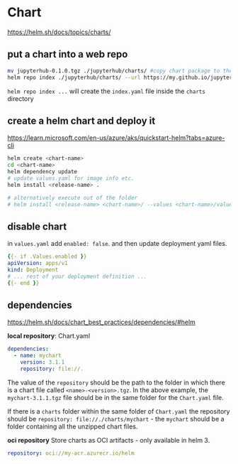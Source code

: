 # Chart

https://helm.sh/docs/topics/charts/

## put a chart into a web repo
```sh
mv jupyterhub-0.1.0.tgz ./jupyterhub/charts/ #copy chart package to the charts folder
helm repo index ./jupyterhub/charts/ --url https://my.github.io/jupyterhub/charts/ #create index.yaml
```
`helm repo index ...` will create the `index.yaml` file inside the `charts` directory

## create a helm chart and deploy it
https://learn.microsoft.com/en-us/azure/aks/quickstart-helm?tabs=azure-cli
```sh
helm create <chart-name>
cd <chart-name>
helm dependency update
# update values.yaml for image info etc.
helm install <release-name> .

# alternatively execute out of the folder
# helm install <release-name> <chart-name>/ --values <chart-name>/values.yaml
```

## disable chart
in `values.yaml` add `enabled: false`. and then update deployment yaml files.
```yaml
{{- if .Values.enabled }}
apiVersion: apps/v1
kind: Deployment
# ... rest of your deployment definition ...
{{- end }}
```

## dependencies
https://helm.sh/docs/chart_best_practices/dependencies/#helm

**local repository**: Chart.yaml
```yaml
dependencies:
  - name: mychart
    version: 3.1.1
    repository: file://.
```
The value of the `repository` should be the path to the folder in which there is a chart file called `<name>-<version>.tgz`.
In the above example, the `mychart-3.1.1.tgz` file should be in the same folder for the `Chart.yaml` file.

If there is a `charts` folder within the same folder of `Chart.yaml` the repository should be `repository: file://./charts/mychart` - the `mychart` should be a folder containing all the unzipped chart files. 

**oci repository**
Store charts as OCI artifacts - only available in helm 3.
```yaml
repository: oci://my-acr.azurecr.io/helm
```
